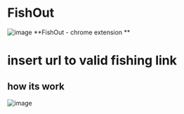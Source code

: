 # FishOut
![image](https://user-images.githubusercontent.com/32880198/126911998-18e3972c-0ad5-41b5-85c8-3fe21f18e736.png)
**FishOut - chrome extension **
# insert url to valid fishing link

## how its work
![image](https://user-images.githubusercontent.com/32880198/126912017-ea69eeb7-d394-481e-89c1-055064882058.png)

